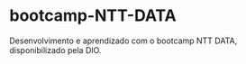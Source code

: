 # bootcamp-NTT-DATA
Desenvolvimento e aprendizado com o bootcamp NTT DATA, disponibilizado pela DIO.
